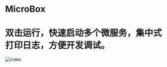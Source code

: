 # MicroBox
# 双击运行，快速启动多个微服务，集中式打印日志，方便开发调试。
![index](https://github.com/wp2code/MicroBox/assets/12785365/381e88fe-a6c0-4318-a98c-99f723b06dc5)
